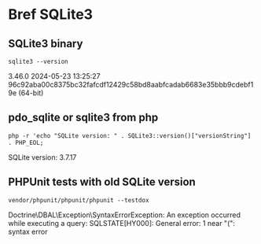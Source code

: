 # Bref SQLite3

## SQLite3 binary
`sqlite3 --version`

3.46.0 2024-05-23 13:25:27 96c92aba00c8375bc32fafcdf12429c58bd8aabfcadab6683e35bbb9cdebf19e (64-bit)

## pdo_sqlite or sqlite3 from php

`php -r 'echo "SQLite version: " . SQLite3::version()["versionString"] . PHP_EOL;`

SQLite version: 3.7.17

## PHPUnit tests with old SQLite version

`vendor/phpunit/phpunit/phpunit --testdox`

Doctrine\DBAL\Exception\SyntaxErrorException: An exception occurred while executing a query: SQLSTATE[HY000]: General error: 1 near "(": syntax error

